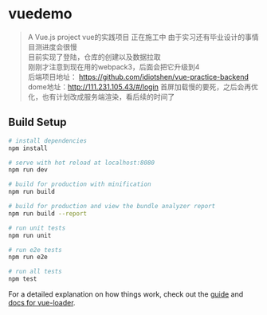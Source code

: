 # vuedemo

> A Vue.js project vue的实践项目 正在施工中  由于实习还有毕业设计的事情  目测进度会很慢  
> 目前实现了登陆，仓库的创建以及数据拉取  
> 刚刚才注意到现在用的webpack3，后面会把它升级到4  
> 后端项目地址： https://github.com/idiotshen/vue-practice-backend  
> dome地址：http://111.231.105.43/#/login 首屏加载慢的要死，之后会再优化，也有计划改成服务端渲染，看后续的时间了
## Build Setup

``` bash
# install dependencies
npm install

# serve with hot reload at localhost:8080
npm run dev

# build for production with minification
npm run build

# build for production and view the bundle analyzer report
npm run build --report

# run unit tests
npm run unit

# run e2e tests
npm run e2e

# run all tests
npm test
```

For a detailed explanation on how things work, check out the [guide](http://vuejs-templates.github.io/webpack/) and [docs for vue-loader](http://vuejs.github.io/vue-loader).
